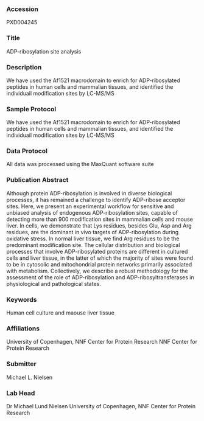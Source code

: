 ### Accession
PXD004245

### Title
ADP-ribosylation site analysis

### Description
We have used the Af1521 macrodomain to enrich for ADP-ribosylated peptides in human cells and mammalian tissues, and identified the individuail modification sites by LC-MS/MS

### Sample Protocol
We have used the Af1521 macrodomain to enrich for ADP-ribosylated peptides in human cells and mammalian tissues, and identified the individuail modification sites by LC-MS/MS

### Data Protocol
All data was processed using the MaxQuant software suite

### Publication Abstract
Although protein ADP-ribosylation is involved in diverse biological processes, it has remained a challenge to identify ADP-ribose acceptor sites. Here, we present an experimental workflow for sensitive and unbiased analysis of endogenous ADP-ribosylation sites, capable of detecting more than 900 modification sites in mammalian cells and mouse liver. In cells, we demonstrate that Lys residues, besides Glu, Asp and Arg residues, are the dominant in vivo targets of ADP-ribosylation during oxidative stress. In normal liver tissue, we find Arg residues to be the predominant modification site. The cellular distribution and biological processes that involve ADP-ribosylated proteins are different in cultured cells and liver tissue, in the latter of which the majority of sites were found to be in cytosolic and mitochondrial protein networks primarily associated with metabolism. Collectively, we describe a robust methodology for the assessment of the role of ADP-ribosylation and ADP-ribosyltransferases in physiological and pathological states.

### Keywords
Human cell culture and maouse liver tissue

### Affiliations
University of Copenhagen, NNF Center for Protein Research
NNF Center for Protein Research

### Submitter
Michael L. Nielsen

### Lab Head
Dr Michael Lund Nielsen
University of Copenhagen, NNF Center for Protein Research


